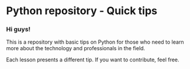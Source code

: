 # Python repository - Quick tips

### Hi guys!
This is a repository with basic tips on Python for those who need to learn more about the technology and professionals in the field.

Each lesson presents a different tip. If you want to contribute, feel free.


